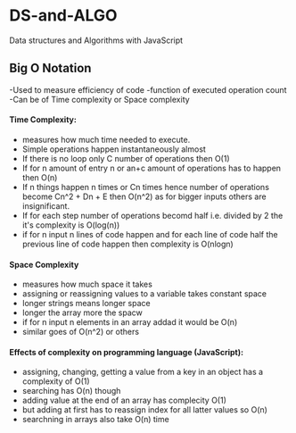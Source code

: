 # DS-and-ALGO
Data structures and Algorithms with JavaScript


## Big O Notation
-Used to measure efficiency of code
-function of executed operation count
-Can be of Time complexity or Space complexity

#### Time Complexity:
- measures how much time needed to execute.
- Simple operations happen instantaneously almost
- If there is no loop only C number of operations then O(1)
- If for n amount of entry n or an+c amount of operations has to happen then O(n)
- If n things happen n times or Cn times hence number of operations become Cn^2 + Dn + E then O(n^2) as for bigger inputs others are insignificant.
- If for each step number of operations becomd half i.e. divided by 2 the it's complexity is O(log(n))
- if for n input n lines of code happen and for each line of code half the previous line of code happen then complexity is O(nlogn)

#### Space Complexity
- measures how much space it takes
- assigning or reassigning values to a variable takes constant space
- longer strings means longer space
- longer the array more the spacw
- if for n input n elements in an array addad it would be O(n)
- similar goes of O(n^2) or others

#### Effects of complexity on programming language (JavaScript):
- assigning, changing, getting a value from a key in an object has a complexity of O(1)
- searching has O(n) though
- adding value at the end of an array has complecity O(1)
- but adding at first has to reassign index for all latter values so O(n)
- searchning in arrays also take O(n) time
